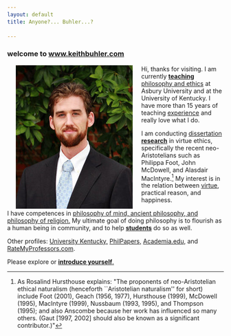 ```yaml
---
layout: default
title: Anyone?... Buhler...?  

--- 
```


### welcome to www.keithbuhler.com

<img src="/img/keithbuhler-golden.png" alt="Keith" align="left" hspace="20"> 

Hi, thanks for visiting. I am currently [**teaching** philosophy and ethics](/teaching) at Asbury University and at the University of Kentucky. I have more  than 15 years of teaching [experience](/Buhler-CV) and really love what I do. 

I am conducting [dissertation **research**](/research) in virtue ethics, specifically the recent neo-Aristotelians such as Philippa Foot, John McDowell, and Alasdair MacIntyre.[^1] My interest is in the relation between [virtue](http://plato.stanford.edu/entries/ethics-virtue/), practical reason, and happiness.

I have competences in [philosophy of mind, ancient philosophy, and philosophy of religion.](https://uky.academia.edu/KeithBuhler) My ultimate goal of doing philosophy is to flourish as a human being in community, and to help [**students**](/philosophy) do so as well. 

Other profiles: [University Kentucky,](https://philosophy.as.uky.edu/users/kebu226) [PhilPapers,](http://philpapers.org/profile/47267) [Academia.edu,](https://uky.academia.edu/KeithBuhler) and [RateMyProfessors.com](http://www.ratemyprofessors.com/ShowRatings.jsp?tid=1822771). 

Please explore or [**introduce yourself**.](emailto:keithedbuhler@gmail.com)  

[^1]:As Rosalind Hursthouse explains: "The proponents of neo-Aristotelian ethical naturalism (henceforth ``Aristotelian naturalism'' for short) include Foot (2001), Geach (1956, 1977), Hursthouse (1999), McDowell (1995), MacIntyre (1999), Nussbaum (1993, 1995), and Thompson (1995); and also Anscombe because her work has influenced so many others. (Gaut [1997, 2002] should also be known as a significant contributor.)"